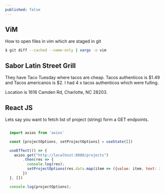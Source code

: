 ```yaml
---
published: false
---
```

## ViM

How to open files in vim which are staged in git

```bash
$ git diff --cached --name-only | xargs -o vim
```

## Sabor Latin Street Grill


They have Taco Tuesday where tacos are cheap. Tacos authenticos is $1.49 and Tacos americanos is $2. I had 4 x tacos authenticos which were fulling.

Location is 1616 Camden Rd, Charlotte, NC 28203. 


## React JS

Lets say you want to fetch list of project (string) form a GET endpoints.

```jsx

  import axios from 'axios'

  const [projectOptions, setProjectOptions] = useState([])

  useEffect(() => {
    axios.get("http://localhost:8080/projects")
        .then(res => {
          console.log(res);
          setProjectOptions(res.data.map(item => ({value: item, text: item})))
        })
  }, [])

  console.log(projectOptions);

```
